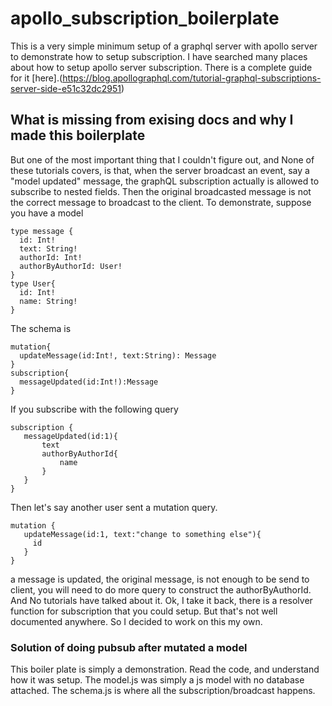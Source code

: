 # apollo_subscription_boilerplate
This is a very simple minimum setup of a graphql server with apollo server to demonstrate how to setup subscription. 
I have searched many places about how to setup apollo server subscription. There is a complete guide for it [here].(https://blog.apollographql.com/tutorial-graphql-subscriptions-server-side-e51c32dc2951)

## What is missing from exising docs and why I made this boilerplate
But one of the most important thing that I couldn't figure out, and None of these tutorials covers, is that, when the server broadcast an event, say a "model updated" message, the graphQL subscription actually is allowed to subscribe to nested fields. Then the original broadcasted message is not the correct message to broadcast to the client. To demonstrate, suppose you have a model 
```
type message {
  id: Int!
  text: String!
  authorId: Int!
  authorByAuthorId: User!
}
type User{
  id: Int!
  name: String!
}
```
The schema is 
```
mutation{
  updateMessage(id:Int!, text:String): Message
}
subscription{
  messageUpdated(id:Int!):Message
}
```
If you subscribe with the following query
```
subscription {
   messageUpdated(id:1){
       text
       authorByAuthorId{
           name
       }
   }
}
```
Then let's say another user sent a mutation query.
```
mutation {
   updateMessage(id:1, text:"change to something else"){
     id
   }
}
```
a message is updated, the original message, is not enough to be send to client, you will need to do more query to construct the authorByAuthorId. And No tutorials have talked about it. Ok, I take it back, there is a resolver function for subscription that you could setup. But that's not well documented anywhere. So I decided to work on this my own. 

### Solution of doing pubsub after mutated a model
This boiler plate is simply a demonstration. Read the code, and understand how it was setup. The model.js was simply a js model with no database attached. The schema.js is where all the subscription/broadcast happens. 
